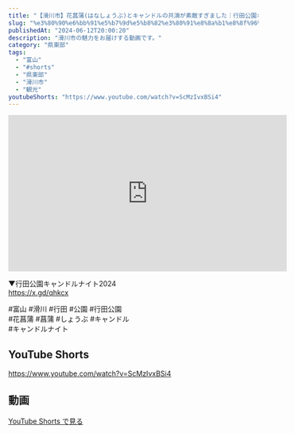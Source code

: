 ```yaml
---
title: "【滑川市】花菖蒲(はなしょうぶ)とキャンドルの共演が素敵すぎました｜行田公園キャンドルナイト #shorts"
slug: "%e3%80%90%e6%bb%91%e5%b7%9d%e5%b8%82%e3%80%91%e8%8a%b1%e8%8f%96%e8%92%b2%e3%81%af%e3%81%aa%e3%81%97%e3%82%87%e3%81%86%e3%81%b6%e3%81%a8%e3%82%ad%e3%83%a3%e3%83%b3%e3%83%89%e3%83%ab%e3%81%ae%e5%85%b1"
publishedAt: "2024-06-12T20:00:20"
description: "滑川市の魅力をお届けする動画です。"
category: "県東部"
tags: 
  - "富山"
  - "#shorts"
  - "県東部"
  - "滑川市"
  - "観光"
youtubeShorts: "https://www.youtube.com/watch?v=ScMzIvxBSi4"
---
```


<iframe width="560" height="315" src="https://www.youtube.com/embed/MejdyZhkUg8" frameborder="0" allowfullscreen></iframe>

▼行田公園キャンドルナイト2024<br />
https://x.gd/qhkcx

#富山 #滑川 #行田 #公園 #行田公園<br />
#花菖蒲 #菖蒲 #しょうぶ #キャンドル<br />
#キャンドルナイト

## YouTube Shorts

https://www.youtube.com/watch?v=ScMzIvxBSi4

## 動画

[YouTube Shorts で見る](https://www.youtube.com/watch?v=ScMzIvxBSi4)

